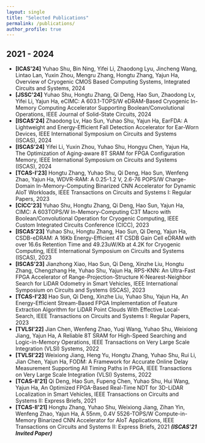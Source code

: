 ```yaml
---
layout: single
title: "Selected Publications"
permalink: /publications/
author_profile: true
---
```

<link rel="stylesheet" href="https://cdnjs.cloudflare.com/ajax/libs/font-awesome/4.7.0/css/font-awesome.min.css">



## 2021 - 2024

* **[ICAS'24]** Yuhao Shu, Bin Ning, Yifei Li, Zhaodong Lyu, Jincheng Wang, Lintao Lan, Yuxin Zhou, Mengru Zhang, Hongtu Zhang, Yajun Ha, Overview of Cryogenic CMOS Based Computing Systems, Integrated Circuits and Systems, 2024 <a href="https://ieeexplore.ieee.org/document/10767292" target="_blank"><i class="fa fa-file-pdf-o"></i></a>
* **[JSSC'24]** Yuhao Shu, Hongtu Zhang, Qi Deng, Hao Sun, Zhaodong Lv, Yifei Li, Yajun Ha, eCIMC: A 603.1-TOPS/W eDRAM-Based Cryogenic In-Memory Computing Accelerator Supporting Boolean/Convolutional Operations, IEEE Journal of Solid-State Circuits, 2024 <a href="https://ieeexplore.ieee.org/document/10530243" target="_blank"><i class="fa fa-file-pdf-o"></i></a>
* **[ISCAS'24]** Zhaodong Lv, Hao Sun, Yuhao Shu, Yajun Ha, EarFDA: A Lightweight and Energy-Efficient Fall Detection Accelerator for Ear-Worn Devices, IEEE International Symposium on Circuits and Systems (ISCAS), 2024 <a href="https://ieeexplore.ieee.org/document/10557918" target="_blank"><i class="fa fa-file-pdf-o"></i></a>
* **[ISCAS'24]** Yifei Li, Yuxin Zhou, Yuhao Shu, Hongyu Chen, Yajun Ha, The Optimization of Aging-aware 8T SRAM for FPGA Configuration Memory, IEEE International Symposium on Circuits and Systems (ISCAS), 2024 <a href="https://ieeexplore.ieee.org/document/10558350" target="_blank"><i class="fa fa-file-pdf-o"></i></a>
* **[TCAS-I'23]** Hongtu Zhang, Yuhao Shu, Qi Deng, Hao Sun, Wenfeng Zhao, Yajun Ha, WDVR-RAM: A 0.25-1.2 V, 2.6-76 POPS/W Charge-Domain In-Memory-Computing Binarized CNN Accelerator for Dynamic AIoT Workloads, IEEE Transactions on Circuits and Systems I: Regular Papers, 2023 <a href="https://ieeexplore.ieee.org/document/10195255" target="_blank"><i class="fa fa-file-pdf-o"></i></a>
* **[CICC'23]** Yuhao Shu, Hongtu Zhang, Qi Deng, Hao Sun, Yajun Ha, CIMC: A 603TOPS/W In-Memory-Computing C3T Macro with Boolean/Convolutional Operation for Cryogenic Computing, IEEE Custom Integrated Circuits Conference (CICC), 2023 <a href="https://ieeexplore.ieee.org/document/10121295" target="_blank"><i class="fa fa-file-pdf-o"></i></a>
* **[ISCAS'23]** Yuhao Shu, Hongtu Zhang, Hao Sun, Qi Deng, Yajun Ha, CSDB-eDRAM: A 16Kb Energy-Efficient 4T CSDB Gain Cell eDRAM with over 16.6s Retention Time and 49.23uW/Kb at 4.2K for Cryogenic Computing, IEEE International Symposium on Circuits and Systems (ISCAS), 2023 <a href="https://ieeexplore.ieee.org/document/10181628" target="_blank"><i class="fa fa-file-pdf-o"></i></a>
* **[ISCAS'23]** Jianzhong Xiao, Hao Sun, Qi Deng, Xinzhe Liu, Hongtu Zhang, Chengzhang He, Yuhao Shu, Yajun Ha, RPS-KNN: An Ultra-Fast FPGA Accelerator of Range-Projection-Structure K-Nearest-Neighbor Search for LiDAR Odometry in Smart Vehicles, IEEE International Symposium on Circuits and Systems (ISCAS), 2023 <a href="https://ieeexplore.ieee.org/document/10182151" target="_blank"><i class="fa fa-file-pdf-o"></i></a>
* **[TCAS-I'23]** Hao Sun, Qi Deng, Xinzhe Liu, Yuhao Shu, Yajun Ha, An Energy-Efficient Stream-Based FPGA Implementation of Feature Extraction Algorithm for LiDAR Point Clouds With Effective Local-Search, IEEE Transactions on Circuits and Systems I: Regular Papers, 2023 <a href="https://ieeexplore.ieee.org/document/9930854" target="_blank"><i class="fa fa-file-pdf-o"></i></a>
* **[TVLSI'22]** Jian Chen, Wenfeng Zhao, Yuqi Wang, Yuhao Shu, Weixiong Jiang, Yajun Ha, A Reliable 8T SRAM for High-Speed Searching and Logic-in-Memory Operations, IEEE Transactions on Very Large Scale Integration (VLSI) Systems, 2022 <a href="https://ieeexplore.ieee.org/document/9760704" target="_blank"><i class="fa fa-file-pdf-o"></i></a>
* **[TVLSI'22]** Weixiong Jiang, Heng Yu, Hongtu Zhang, Yuhao Shu, Rui Li, Jian Chen, Yajun Ha, FODM: A Framework for Accurate Online Delay Measurement Supporting All Timing Paths in FPGA, IEEE Transactions on Very Large Scale Integration (VLSI) Systems, 2022 <a href="https://ieeexplore.ieee.org/document/9698833" target="_blank"><i class="fa fa-file-pdf-o"></i></a>
* **[TCAS-II'21]** Qi Deng, Hao Sun, Fupeng Chen, Yuhao Shu, Hui Wang, Yajun Ha, An Optimized FPGA-Based Real-Time NDT for 3D-LiDAR Localization in Smart Vehicles, IEEE Transactions on Circuits and Systems II: Express Briefs, 2021 <a href="https://ieeexplore.ieee.org/document/9477427" target="_blank"><i class="fa fa-file-pdf-o"></i></a>
* **[TCAS-II'21]** Hongtu Zhang, Yuhao Shu, Weixiong Jiang, Zihan Yin, Wenfeng Zhao, Yajun Ha, A 55nm, 0.4V 5526-TOPS/W Compute-in-Memory Binarized CNN Accelerator for AIoT Applications, IEEE Transactions on Circuits and Systems II: Express Briefs, 2021 ***(ISCAS'21 Invited Paper)*** <a href="https://ieeexplore.ieee.org/document/9380398" target="_blank"><i class="fa fa-file-pdf-o"></i></a>